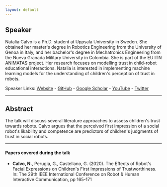```yaml
---
layout: default
---
```

## Speaker
Natalia Calvo is a Ph.D. student at Uppsala University in Sweden. She obtained her master's degree in Robotics Engineering from the University of Genoa in Italy, and her bachelor's degree in Mechatronics Engineering from the Nueva Granada Military University in Colombia. She is part of the EU ITN ANIMATAS project. Her research focuses on modelling trust in child-robot educational interactions. Natalia is interested in implementing machine learning models for the understanding of children's perception of trust in robots.

Speaker Links: [Website](https://www.animatas.eu/network/esr/natalia/) - [GitHub](https://github.com/natycalvob
) - [Google Scholar](https://scholar.google.com/citations?user=rfav_NcAAAAJ&hl=en) - [YouTube](https://www.youtube.com/channel/UC0QKgP6sMUp6rXLn9VawRlw) - [Twitter](https://twitter.com/natycalvob)

---

## Abstract
The talk will discuss several literature approaches to assess children's trust towards robots. Calvo argues that the perceived first impression of a social robot's likability and competence are predictors of children's judgments of trust in social robots.

---

#### Papers covered during the talk
* **Calvo, N.**, Perugia, G., Castellano, G. (2020). The Effects of Robot's Facial Expressions on Children's First Impressions of Trustworthiness. In: The 29th IEEE International Conference on Robot & Human Interactive Communication, pp 165-171






